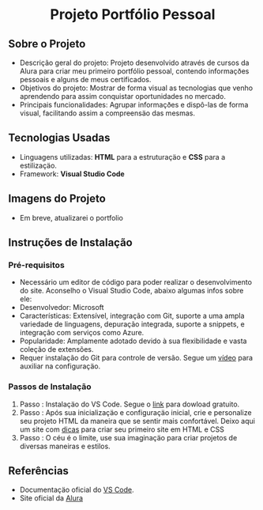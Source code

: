 <h1 align="center">Projeto Portfólio Pessoal </h1> 

## Sobre o Projeto
-  Descrição geral do projeto: Projeto desenvolvido através de cursos da Alura para criar meu primeiro portfólio pessoal, contendo informaçðes pessoais e alguns de meus certificados.
-  Objetivos do projeto: Mostrar de forma visual as tecnologias que venho aprendendo para assim conquistar oportunidades no mercado.
-  Principais funcionalidades: Agrupar informaçðes e dispô-las de forma visual, facilitando assim a compreensäo das mesmas.

## Tecnologias Usadas
- Linguagens utilizadas: **HTML** para a estruturaçäo e **CSS** para a estilizaçäo.
- Framework: **Visual Studio Code**
  

## Imagens do Projeto
- Em breve, atualizarei o portfolio

## Instruções de Instalação
### Pré-requisitos
- Necessário um editor de código para poder realizar o desenvolvimento do site. Aconselho o Visual Studio Code, abaixo algumas infos sobre ele:
- Desenvolvedor: Microsoft
- Características: Extensível, integração com Git, suporte a uma ampla variedade de linguagens, depuração integrada, suporte a snippets, e integração com serviços como Azure.
- Popularidade: Amplamente adotado devido à sua flexibilidade e vasta coleção de extensões.
- Requer instalação do Git para controle de versão. Segue um [vídeo](https://www.jetersonlordano.com.br/git-e-github/como-instalar-e-configurar-o-git-no-vscode) para auxiliar na configuraçäo.

### Passos de Instalação
1. Passo : Instalaçäo do VS Code. Segue o [link](https://code.visualstudio.com/download) para dowload gratuito.
2. Passo : Após sua inicializaçäo e configuraçäo inicial, crie e personalize seu projeto HTML da maneira que se sentir mais confortável. Deixo aqui um site com [dicas](https://www.hostinger.com.br/tutoriais/site-html) para criar seu primeiro site em HTML e CSS
3. Passo : O céu é o limite, use sua imaginaçäo para criar projetos de diversas maneiras e estilos.

## Referências
- Documentaçäo oficial do [VS Code](https://code.visualstudio.com/learn).
- Site oficial da [Alura](https://www.alura.com.br/?utm_term=alura&utm_campaign=%5BSearch%5D+%5BPerformance%5D+-+Institucional&utm_source=adwords&utm_medium=ppc&hsa_acc=7964138385&hsa_cam=386166608&hsa_grp=21666755648&hsa_ad=696280649243&hsa_src=g&hsa_tgt=kwd-300088401&hsa_kw=alura&hsa_mt=e&hsa_net=adwords&hsa_ver=3&gad_source=1&gclid=Cj0KCQjwpZWzBhC0ARIsACvjWRMU2WBlIgZTsD066GDXsi2WPFtb-KJa1LuTT99ZgoZKFJ8VJWVVHaIaApxKEALw_wcB)

